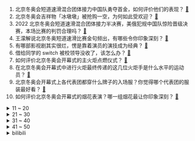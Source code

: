 1. 北京冬奥会短道速滑混合团体接力中国队勇夺首金，如何评价他们的表现？ [:link:](https://www.zhihu.com/question/514913655)
2. 北京冬奥会吉祥物「冰墩墩」被抢购一空，为何如此受欢迎？ [:link:](https://www.zhihu.com/question/514717557)
3. 2022 北京冬奥会短道速滑混合团体接力半决赛，美俄犯规中国队惊险晋级决赛，本场比赛的判罚合理吗？ [:link:](https://www.zhihu.com/question/514909733)
4. 王濛解说北京冬奥短道速滑比赛金句频出，有哪些令你印象深刻？ [:link:](https://www.zhihu.com/question/514906280)
5. 有哪部影视剧其实很烂，愣是靠着演员的演技成为经典？ [:link:](https://www.zhihu.com/question/505604984)
6. 借给同学的 switch 被校领导没收了，该怎么办？ [:link:](https://www.zhihu.com/question/367162146)
7. 如何评价北京冬奥会开幕式的主火炬点燃仪式？ [:link:](https://www.zhihu.com/question/514773566)
8. 在北京冬奥会开幕式中进行火炬最终传递的这几位火炬手是什么水平的运动员？ [:link:](https://www.zhihu.com/question/514773306)
9. 北京冬奥会开幕式上各代表团都穿什么牌子的入场服？你觉得哪个代表团的服装最好看？ [:link:](https://www.zhihu.com/question/514757670)
10. 如何评价北京冬奥会开幕式的烟花表演？哪一组烟花最让你印象深刻？ [:link:](https://www.zhihu.com/question/514754697)
<details>
<summary>11 ~ 20</summary>

11. 男朋友为什么觉得 600 块钱的衣服贵？ [:link:](https://www.zhihu.com/question/513964315)
12. 彭博社发布「俄罗斯入侵乌克兰」消息，随后删除并声明称「发布了错误标题」，为什么会出现这种失误？ [:link:](https://www.zhihu.com/question/514884283)
13. 如何看待彭博社刊发了「俄罗斯进攻乌克兰」的假新闻？ [:link:](https://www.zhihu.com/question/514887620)
14. 请问中国19岁青少年的平均身高现在真的比日韩高了吗？ [:link:](https://www.zhihu.com/question/509042737)
15. 早晨5:50起床，晚12:00睡，坚持到高考，合理吗？ [:link:](https://www.zhihu.com/question/514751270)
16. 同是面粉，为何欧洲人做面包，中国人做馒头？这其中的历史发展过程是怎样的？ [:link:](https://www.zhihu.com/question/20100349)
17. 手机型号后面的Pro、S、T、SE、Max都是什么意思？ [:link:](https://www.zhihu.com/question/505225068)
18. 如果你的手机相册的最新的一张照片来攻击你，你会怎么做? [:link:](https://www.zhihu.com/question/513834205)
19. 花开明知会谢，为什么还要开呢？ [:link:](https://www.zhihu.com/question/513704287)
20. 过年亲戚聚餐，我随口问了表姐怀孕几周，饭后我妈就连发好几条微信骂我，到底是谁有问题？ [:link:](https://www.zhihu.com/question/514633604)
</details>
<details>
<summary>21 ~ 30</summary>

21. 《奇迹·笨小孩》评分不低，但为什么票房不算高？ [:link:](https://www.zhihu.com/question/514437578)
22. 有哪些充满爱意的温柔句子？ [:link:](https://www.zhihu.com/question/513853043)
23. 开车回家过年，为什么有人开 800 公里没事，有人 200 公里就累倒？ [:link:](https://www.zhihu.com/question/469750082)
24. 和男朋友谈了两年多，性格很互补，但一开始就不是真喜欢他，对我太好了就在一起了，很犹豫该结婚吗? [:link:](https://www.zhihu.com/question/514831617)
25. 很多人都说「电脑稍微买好一点，能多用几年」，这个说法有道理吗？ [:link:](https://www.zhihu.com/question/514105729)
26. 人来这个世界到底是为了什么呢？ [:link:](https://www.zhihu.com/question/514339839)
27. 你觉得《狙击手》拍得怎么样？ [:link:](https://www.zhihu.com/question/504249915)
28. 为什么我们年轻人越来越不爱走亲戚了？ [:link:](https://www.zhihu.com/question/444422444)
29. 还没玩过《原神》，真的好玩吗？ [:link:](https://www.zhihu.com/question/514620089)
30. 学历重要吗，我现在17岁，初中毕业就没再去上学了，没有考上高中，我现在考虑要不要回去上职校，好纠结? [:link:](https://www.zhihu.com/question/514369368)
</details>
<details>
<summary>31 ~ 40</summary>

31. 男朋友劝我把钻戒换成金戒，为了方便以后当掉会保值，怎么办？ [:link:](https://www.zhihu.com/question/514147672)
32. 该怎么忘掉一个喜欢的人? [:link:](https://www.zhihu.com/question/512342941)
33. 2022 北京冬奥会冰壶混双循环赛中国组合 5:7 不敌美国遭遇三连败，如何评价本场比赛？ [:link:](https://www.zhihu.com/question/514862945)
34. 大年初一电影观影人次比去年同期少近900万，为啥没人看电影了？电影票更贵和好作品少，哪个因素影响更大？ [:link:](https://www.zhihu.com/question/514459342)
35. 读书到底有没有意义? [:link:](https://www.zhihu.com/question/514850970)
36. 你喜欢的和喜欢你的哪个重要? [:link:](https://www.zhihu.com/question/514425013)
37. 中考失利，去一中垫底还是普通高中尖子班？ [:link:](https://www.zhihu.com/question/513609883)
38. 为什么电影《狙击手》评分高，票房低？ [:link:](https://www.zhihu.com/question/514514007)
39. 春节档评分最低的《四海》，究竟差在了哪里？ [:link:](https://www.zhihu.com/question/514584239)
40. 合适更重要还是喜欢更重要？ [:link:](https://www.zhihu.com/question/512990848)
</details>
<details>
<summary>41 ~ 50</summary>

41. 高一上学期成绩很差，下学期努力还有希望吗？ [:link:](https://www.zhihu.com/question/514536678)
42. 用心爱过的人，会忘记吗？ [:link:](https://www.zhihu.com/question/513039531)
43. 情人节送女朋友什么礼物好? [:link:](https://www.zhihu.com/question/266402262)
44. 三个人的友谊，最后发现自己被忽视，其他两人却玩的好，我应该怎么解决？ [:link:](https://www.zhihu.com/question/514291438)
45. NBA 21-22 赛季篮网 102:125 爵士遭遇 7 连败，欧文 15 分如何评价这场比赛？ [:link:](https://www.zhihu.com/question/514836745)
46. 21-22 赛季足总杯，曼联 8-9（点球 7-8）被米德尔斯堡爆冷淘汰，如何评价比赛中曼联的表现？ [:link:](https://www.zhihu.com/question/514831326)
47. 《开端》中卢笛的二次元人设成功吗？有哪些让二次元粉丝会心一笑的细节？ [:link:](https://www.zhihu.com/question/512781507)
48. 分手马上断得干干净净的都是因为不爱吗？ [:link:](https://www.zhihu.com/question/514472642)
49. 人工智能领域有哪些精妙的数学原理？ [:link:](https://www.zhihu.com/question/508649281)
50. 拥有一架私人飞机是种怎样的体验？ [:link:](https://www.zhihu.com/question/27419714)
</details><details>
<summary>bilibili</summary>

1. 【何同学】我用108天开了个灯...... [:link:](//www.bilibili.com/video/BV1244y1p7kt)
2. 【洛天依】《Time to Shine》——北京冬奥会文化节开幕式 [:link:](//www.bilibili.com/video/BV1wU4y1F7XL)
3. 《原神》剧情CM短片 [:link:](//www.bilibili.com/video/BV1xa411y71j)
4. 春节期间的叙利亚人，太难了… [:link:](//www.bilibili.com/video/BV1rT4y1k7du)
5. “大过年的，出门走走吧” [:link:](//www.bilibili.com/video/BV1h3411E7Tk)
6. 世界上只能有一个穿山甲！！！ [:link:](//www.bilibili.com/video/BV1fT4y1k7ik)
7. 停更快1年了！我们分手了？频道怎么打算？今天来和大家说说心里话... [:link:](//www.bilibili.com/video/BV1bY411t7Eg)
8. 【原神】极致光影 x 纵享丝滑 [:link:](//www.bilibili.com/video/BV1B34y127SJ)
9. 全世界都在喊退钱！ [:link:](//www.bilibili.com/video/BV1jq4y1b7Qf)
10. 大年初三，开工了！干净又卫生新的一年又开始了。 [:link:](//www.bilibili.com/video/BV13Y411L79A)
<details>
<summary>11 ~ 20</summary>

11. 酒精：抱歉，安全摄入量为0的一级（类）致癌物  【医学真相】第一集 [:link:](//www.bilibili.com/video/BV1U5411Z7VH)
12. 猪柳蛋：今天，我站着也要把钱挣了！ [:link:](//www.bilibili.com/video/BV1JZ4y1o7Rk)
13. 脸都不要了 [:link:](//www.bilibili.com/video/BV1or4y1a71j)
14. 牛 肉 汉 堡 天 花 板 [:link:](//www.bilibili.com/video/BV1bF411J7ki)
15. 我悍刀愿称你为最行 [:link:](//www.bilibili.com/video/BV16q4y1h7v7)
16. 《四海》大烂片？我从来没见过这么好看的春节档电影！ [:link:](//www.bilibili.com/video/BV1Mu411d7nF)
17. 【2022·东方华灯宴】 [:link:](//www.bilibili.com/video/BV16q4y1h7xX)
18. 【时代少年团】TNT春节太闹腾2022之《广告也精彩》 [:link:](//www.bilibili.com/video/BV1Er4y1Y7XT)
19. 扑腾扑腾地，真的太可爱了这个樱花狼灵小玩具！ [:link:](//www.bilibili.com/video/BV1NZ4y1o7C2)
20. 钟离单曲《璃月》——魔神战争时期钟离珍贵影像露出 [:link:](//www.bilibili.com/video/BV1UP4y1A7uQ)
</details>
<details>
<summary>21 ~ 30</summary>

21. 看完1月新番，乐得我当场打开了剪辑软件！【泛式】 [:link:](//www.bilibili.com/video/BV1h34y1y7NZ)
22. 动画短片:可以一直留在我的身边吗 [:link:](//www.bilibili.com/video/BV1WY411t717)
23. 我的汉婚视频，被拍成了古偶剧！见者有喜气…… [:link:](//www.bilibili.com/video/BV1k44y1p7Cw)
24. 阿姨，你买菜吗？？ [:link:](//www.bilibili.com/video/BV1c34y1171G)
25. 老师：有谁可以报个警么… [:link:](//www.bilibili.com/video/BV1sq4y1h79t)
26. 拍狙击手的时候张艺谋说了这句话让曹操觉得皮特别冷心特别暖。 [:link:](//www.bilibili.com/video/BV11q4y1F7NT)
27. 过年给家人表演一个大招 [:link:](//www.bilibili.com/video/BV1HP4y1A7qz)
28. 不愧是中国！用24节气打开冬奥开幕式 [:link:](//www.bilibili.com/video/BV1SP4y1A7Ki)
29. 美国警察：想看一闪一闪的烟花？没问题！(挥棒 [:link:](//www.bilibili.com/video/BV1cm4y1Z7Fd)
30. 原初修真伏羲生存 [:link:](//www.bilibili.com/video/BV1LL4y1s78U)
</details>
<details>
<summary>31 ~ 40</summary>

31. 冬奥会瑞典运动员试吃中国零食 [:link:](//www.bilibili.com/video/BV1cb4y177qF)
32. 9位画师联评: 不同水平的画都值多少钱?【业内点评01】 [:link:](//www.bilibili.com/video/BV1yb4y1j7UH)
33. 花滑冠军千金来了！B站新晋UP主带你来看冬奥村 [:link:](//www.bilibili.com/video/BV1c44y1H77V)
34. 过年期间的内心独白（贰） [:link:](//www.bilibili.com/video/BV1F44y1W7jr)
35. 極 人 合 体 ！坏了，他们好像真会包饺子？ [:link:](//www.bilibili.com/video/BV1RR4y1j7QK)
36. 胆 大 包 天！小伙竟跑到警局蹭吃蹭喝？！ [:link:](//www.bilibili.com/video/BV1Pr4y1Y7yR)
37. 日本记者成冰墩墩铁粉，狂买6个直播时兴奋展示 [:link:](//www.bilibili.com/video/BV1YS4y1y7iX)
38. 我真的快被这个记者笑死了，羽生结弦大有可能是跟着冰墩墩跑了吧【羽生结弦】 [:link:](//www.bilibili.com/video/BV1eS4y157Gg)
39. 尽管遭受过许多恶意，仍将善良留给每一个人。他总是这样谦逊有礼，又不失温度。 [:link:](//www.bilibili.com/video/BV1wT4y1C7Us)
40. 现实版“超级风火轮”，贾芳芳超高难度蹦床惊呆所有选手， [:link:](//www.bilibili.com/video/BV153411E7xv)
</details>
<details>
<summary>41 ~ 50</summary>

41. 生活很累，猫猫受罪！ [:link:](//www.bilibili.com/video/BV1c44y1W7Di)
42. 这是我们曾经拥有的国足 [:link:](//www.bilibili.com/video/BV1Xb4y1E7oP)
43. 村里来了北京记者... [:link:](//www.bilibili.com/video/BV1XS4y157y3)
44. 由于长的实在太可爱，每次遇到游客和科考人员都会被rua的竖琴海豹宝宝 [:link:](//www.bilibili.com/video/BV1b34y1y7wd)
45. 《当代男生过年现状》 [:link:](//www.bilibili.com/video/BV18L4y1s7tV)
46. 他俩好像知道自己很可爱！！！ [:link:](//www.bilibili.com/video/BV1sq4y1b77m)
47. 纽约警察：开心点，来看新年鞭炮了（上膛 [:link:](//www.bilibili.com/video/BV1qL411F7Gs)
48. 【亮记生物鉴定】网络热传生物鉴定37 [:link:](//www.bilibili.com/video/BV1eY411t7MJ)
49. 只有高中生才懂的奇葩题目！ [:link:](//www.bilibili.com/video/BV1g44y1W7C2)
50. 胡军不放过“雷公”的任何一个表演细节！ [:link:](//www.bilibili.com/video/BV1iF411H7ub)
</details>
<details>
<summary>51 ~ 60</summary>

51. 自从做了UP主，警察，诈骗犯，黑产都关注了我 [:link:](//www.bilibili.com/video/BV1ZR4y1T71H)
52. 致敬！院士放弃专利让救命药一盒仅290元 [:link:](//www.bilibili.com/video/BV1G3411E7QW)
53. 一款看似粗陋却预言了16年后未来的游戏 [:link:](//www.bilibili.com/video/BV1n5411f7kt)
54. 给德国室友做了一大桌年夜饭，他大受震撼！ [:link:](//www.bilibili.com/video/BV1pq4y1h7zN)
55. 2月1日，黑龙江东宁。哥俩给奶奶拜年，哥哥祝福词甩的硬声音大磕的响，弟弟当场崩溃大哭。 [:link:](//www.bilibili.com/video/BV1Hr4y1h7ta)
56. 2022我的世界拜年纪 [:link:](//www.bilibili.com/video/BV1kq4y1F7Uh)
57. 撒贝宁嘴不再瓢 “传递宁宁，奥运必赢” [:link:](//www.bilibili.com/video/BV1kR4y1j7pK)
58. 被 选 中 的 小 学 生 [:link:](//www.bilibili.com/video/BV1mY411t74s)
59. 【独家视频】习主席的一天 [:link:](//www.bilibili.com/video/BV1Nu411977X)
60. 程序员看用户使用她设计的产品是怎样的体验？ [:link:](//www.bilibili.com/video/BV115411Z7UA)
</details>
<details>
<summary>61 ~ 70</summary>

61. “央视化妆真的好神奇！她主持体育频道时是一张小家碧玉脸，主持春晚就变成了国泰民安脸！” [:link:](//www.bilibili.com/video/BV15a41127zm)
62. 年度大剧之《开泼》 [:link:](//www.bilibili.com/video/BV1z44y1p7pv)
63. “我”《一个听不懂人话的理发师》 [:link:](//www.bilibili.com/video/BV1BL4y1W76T)
64. ⚡️误食人间烟火⚡️ [:link:](//www.bilibili.com/video/BV16u411R7et)
65. 这号不是班主任？？？？ [:link:](//www.bilibili.com/video/BV1Fb4y1J7Xy)
66. 【孟庆旸】三登春晚  次次领舞 [:link:](//www.bilibili.com/video/BV1n34y1y791)
67. 爱了！北京冬奥会的神仙纪念品，强烈要求申遗！ [:link:](//www.bilibili.com/video/BV1xm4y1o78V)
68. 听说欧美疫情没日本控制的好是因为…… [:link:](//www.bilibili.com/video/BV1KR4y1M7G7)
69. 《 她 控 了 我 五 秒 》 [:link:](//www.bilibili.com/video/BV1HT4y1C7w3)
70. 怕狗狗被鞭炮吓到的小朋友 [:link:](//www.bilibili.com/video/BV1GS4y157GY)
</details>
<details>
<summary>71 ~ 80</summary>

71. 当你能随意变成「任意方块」!! [:link:](//www.bilibili.com/video/BV16S4y1k7HE)
72. 纳粹赢得二战，美国成为傀儡。黑色极权镇压世界，如今你我皆是牛马！ [:link:](//www.bilibili.com/video/BV1Ar4y1Y7ig)
73. 【有何不可】最废话版本！ [:link:](//www.bilibili.com/video/BV1Jq4y1h7tX)
74. 所以，我不爱坐长途汽车 [:link:](//www.bilibili.com/video/BV17L4y1s77W)
75. 《国足现状》 [:link:](//www.bilibili.com/video/BV165411Z7bR)
76. 蟹王又来了，全网最大面包蟹，吃一个钳子就饱了 [:link:](//www.bilibili.com/video/BV16Z4y1d7LG)
77. 【医学博士】2招教你搞定腰痛 I 新年养腰计划 [:link:](//www.bilibili.com/video/BV1Mu41197AH)
78. 谁能抵抗得住冰墩墩呢？ [:link:](//www.bilibili.com/video/BV1xY411t7Bn)
79. 怂怂的小猫咪是这样的，被人碰一下就会投降 [:link:](//www.bilibili.com/video/BV1KT4y1C7aE)
80. 你以为藏狐眼睛小？其实他也可以亮得像灯泡。 [:link:](//www.bilibili.com/video/BV1kS4y1V7Rc)
</details>
<details>
<summary>81 ~ 90</summary>

81. 男子为了吃到带硬币的饺子，竟然使用扫雷仪，网友：你是不是玩不起 [:link:](//www.bilibili.com/video/BV17a41127m6)
82. 原神那些刻进DNA里无法超越的名场面！ [:link:](//www.bilibili.com/video/BV1Fr4y1Y7xn)
83. 当你拜年时rickroll了亲戚家小孩 [:link:](//www.bilibili.com/video/BV1Ga41127z9)
84. 卧槽卧槽！！难怪解说破音了好几次！ [:link:](//www.bilibili.com/video/BV1va411273D)
85. 《坐飞机千万别手欠碰了这个地方》 [:link:](//www.bilibili.com/video/BV1Um4y1o7vy)
86. 我的世界，但是所有矿物都变成了宝箱！ [:link:](//www.bilibili.com/video/BV1U44y1p7mN)
87. 亲测实锤招财猫，快转走吧，祝大家新年发大财 [:link:](//www.bilibili.com/video/BV1L34y1y7wz)
88. 盘点影视剧十大有钱人！这才是真豪横！！！ [:link:](//www.bilibili.com/video/BV1wS4y157nK)
89. 如果许嵩来唱《开端》主题曲 [:link:](//www.bilibili.com/video/BV1e3411E73a)
90. “因为太可爱 所以忘了长腿了” [:link:](//www.bilibili.com/video/BV12F411n7Y1)
</details>
<details>
<summary>91 ~ 100</summary>

91. 16岁的表妹面对亲戚vs20多岁的你面对亲戚 [:link:](//www.bilibili.com/video/BV1634y127s1)
92. 看不懂算我输，全网最清晰解读！一口气看懂美国政坛大戏《纸牌屋》1+2季 [:link:](//www.bilibili.com/video/BV1Ru41117Vn)
93. 《我 在 人 间 凑 数 的 那 些 年》 [:link:](//www.bilibili.com/video/BV1sY411t78J)
94. 优 美 的 国 足 话 [:link:](//www.bilibili.com/video/BV1yR4y1j771)
95. 【老番茄】大傻子福尔摩斯 [:link:](//www.bilibili.com/video/BV1xF411H7tw)
96. 这是不是你和男盆友一起睡觉时的样子 [:link:](//www.bilibili.com/video/BV11F411H7bW)
97. 当代大学生返乡现状 [:link:](//www.bilibili.com/video/BV1KS4y157En)
98. 猫和老鼠大家都看过吧，深挖里面的细节就会发现…… [:link:](//www.bilibili.com/video/BV1Ku411d7Uq)
99. 【苏星河】iPhone上最重要的软件，在用的人却寥寥无几？ [:link:](//www.bilibili.com/video/BV1e5411Z7w1)
100. 因为村民想当太空人，我给了他最喜欢的三角杀 [:link:](//www.bilibili.com/video/BV1eq4y1F7Xf)
</details></details>